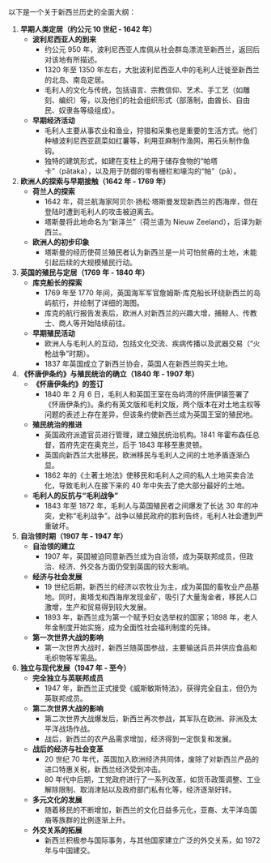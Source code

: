 以下是一个关于新西兰历史的全面大纲：
1. **早期人类定居（约公元 10 世纪 - 1642 年）**
    - **波利尼西亚人的到来**
        - 约公元 950 年，波利尼西亚人库佩从社会群岛漂流至新西兰，返回后对该地有所描述。
        - 1320 年至 1350 年左右，大批波利尼西亚人中的毛利人迁徙至新西兰的北岛、南岛定居。
        - 毛利人的文化与传统，包括语言、宗教信仰、艺术、手工艺（如雕刻、编织）等，以及他们的社会组织形式（部落制，由酋长、自由民、奴隶各等级组成）。
    - **早期经济活动**
        - 毛利人主要从事农业和渔业，狩猎和采集也是重要的生活方式。他们种植波利尼西亚蔬菜如红薯等，利用亚麻制作渔网，用石头制作鱼钩。
        - 独特的建筑形式，如建在支柱上的用于储存食物的“帕塔卡”（pātaka），以及用于防御的带有栅栏和壕沟的“帕”（pā）。
2. **欧洲人的探索与早期接触（1642 年 - 1769 年）**
    - **荷兰人的探索**
        - 1642 年，荷兰航海家阿贝尔·扬松·塔斯曼发现新西兰的西海岸，但在登陆时遭到毛利人的攻击被迫离去。
        - 塔斯曼将此地命名为“新泽兰”（荷兰语为 Nieuw Zeeland），后译为新西兰。
    - **欧洲人的初步印象**
        - 塔斯曼的经历使荷兰殖民者认为新西兰是一片可怕贫瘠的土地，未能引起后续的大规模殖民行动。
3. **英国的殖民与定居（1769 年 - 1840 年）**
    - **库克船长的探索**
        - 1769 年至 1770 年间，英国海军军官詹姆斯·库克船长环绕新西兰的岛屿航行，并绘制了详细的海图。
        - 库克的航行报告发表后，欧洲人对新西兰的兴趣大增，捕鲸人、传教士、商人等开始陆续前往。
    - **早期殖民活动**
        - 欧洲人与毛利人的互动，包括文化交流、疾病传播以及武器交易（“火枪战争”时期）。
        - 1837 年英国成立了新西兰协会，英国人在新西兰购买土地。
4. **《怀唐伊条约》与殖民统治的确立（1840 年 - 1907 年）**
    - **《怀唐伊条约》的签订**
        - 1840 年 2 月 6 日，毛利人和英国王室在岛屿湾的怀唐伊镇签署了《怀唐伊条约》。条约有英文版和毛利文版，两个版本在对土地主权等问题的表述上存在差异，但该条约使新西兰成为英国王室的殖民地。
    - **殖民统治的推进**
        - 英国政府派遣官员进行管理，建立殖民统治机构。1841 年霍布森任总督，首府先定在奥克兰，后于 1843 年移至惠灵顿。
        - 英国向新西兰大批移民，欧洲移民与毛利人之间的土地矛盾逐渐凸显。
        - 1862 年的《土著土地法》使移民和毛利人之间的私人土地买卖合法化，导致毛利人在接下来的 40 年中失去了绝大部分最好的土地。
    - **毛利人的反抗与“毛利战争”**
        - 1843 年至 1872 年，毛利人与英国殖民者之间爆发了长达 30 年的冲突，史称“毛利战争”。战争以殖民政府的胜利告终，毛利人社会遭到严重破坏。
5. **自治领时期（1907 年 - 1947 年）**
    - **自治领的建立**
        - 1907 年，英国被迫同意新西兰成为自治领，成为英联邦成员，但政治、经济、外交各方面仍受到英国的较大影响。
    - **经济与社会发展**
        - 19 世纪后期，新西兰的经济以农牧业为主，成为英国的畜牧业产品基地。同时，奥塔戈和西海岸发现金矿，吸引了大量淘金者，移民人口激增，生产和贸易得到较大发展。
        - 1893 年，新西兰成为第一个赋予妇女选举权的国家；1898 年，老人年金制度开始实施，成为全面性社会福利制度的先锋。
    - **第一次世界大战的影响**
        - 第一次世界大战时，新西兰随英国参战，主要输送兵员并供应食品和毛织物等军需品。
6. **独立与现代发展（1947 年 - 至今）**
    - **完全独立与英联邦成员**
        - 1947 年，新西兰正式接受《威斯敏斯特法》，获得完全自主，但仍为英联邦成员。
    - **第二次世界大战的影响**
        - 第二次世界大战爆发后，新西兰再次参战，其军队在欧洲、非洲及太平洋战场作战。
        - 战后，新西兰的农产品需求增加，经济得到一定恢复和发展。
    - **战后的经济与社会变革**
        - 20 世纪 70 年代，英国加入欧洲经济共同体，废除了对新西兰产品的进口特惠关税，新西兰经济受到冲击。
        - 80 年代中后期，工党政府进行了一系列改革，如货币政策调整、工业解除限制、取消津贴以及政府部门私有化等，经济逐渐好转。
    - **多元文化的发展**
        - 随着移民的不断增加，新西兰的文化日益多元化，亚裔、太平洋岛国裔等族群的比例逐渐上升。
    - **外交关系的拓展**
        - 新西兰积极参与国际事务，与其他国家建立广泛的外交关系，如 1972 年与中国建交。
